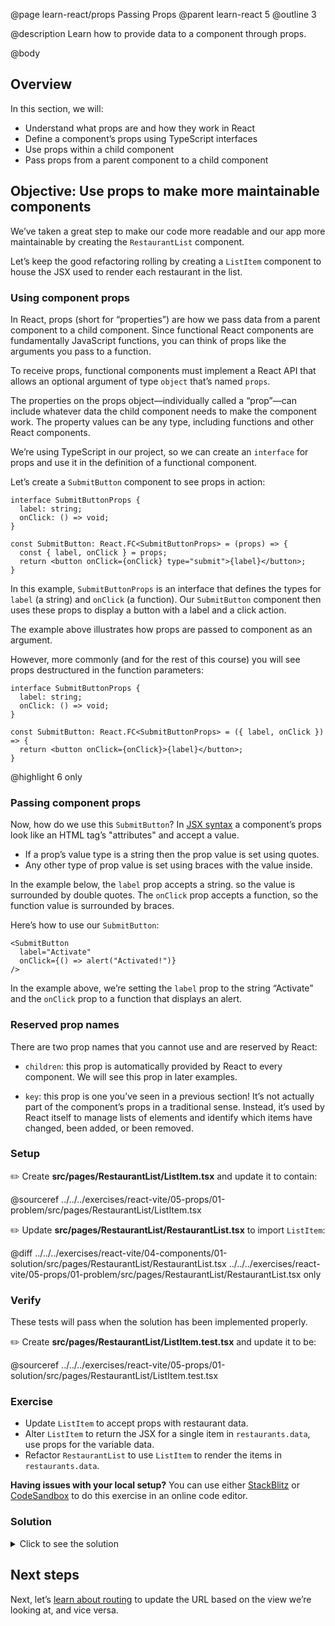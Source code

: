 @page learn-react/props Passing Props
@parent learn-react 5
@outline 3

@description Learn how to provide data to a component through props.

@body

## Overview

In this section, we will:

- Understand what props are and how they work in React
- Define a component’s props using TypeScript interfaces
- Use props within a child component
- Pass props from a parent component to a child component

## Objective: Use props to make more maintainable components

We’ve taken a great step to make our code more readable and our app more maintainable
by creating the `RestaurantList` component.

Let’s keep the good refactoring rolling by creating a `ListItem` component to house
the JSX used to render each restaurant in the list.

### Using component props

In React, props (short for “properties”) are how we pass data from a parent
component to a child component. Since functional React components are fundamentally
JavaScript functions, you can think of props like the arguments you pass to
a function.

To receive props, functional components must implement a React API that
allows an optional argument of type `object` that’s named `props`.

The properties on the props object—individually called a “prop”—can include
whatever data the child component needs to make
the component work. The property values can be any type, including functions and
other React components.

We’re using TypeScript in our project, so we can create an `interface` for props
and use it in the definition of a functional component.

Let’s create a `SubmitButton`
component to see props in action:

```tsx
interface SubmitButtonProps {
  label: string;
  onClick: () => void;
}

const SubmitButton: React.FC<SubmitButtonProps> = (props) => {
  const { label, onClick } = props;
  return <button onClick={onClick} type="submit">{label}</button>;
}
```

In this example, `SubmitButtonProps` is an interface that defines the types for
`label` (a string) and `onClick` (a function). Our `SubmitButton` component then
uses these props to display a button with a label and a click action.

The example above illustrates how props are passed to component as an argument.

However, more commonly (and for the rest of this course) you will see props
destructured in the function parameters:

```tsx
interface SubmitButtonProps {
  label: string;
  onClick: () => void;
}

const SubmitButton: React.FC<SubmitButtonProps> = ({ label, onClick }) => {
  return <button onClick={onClick}>{label}</button>;
}
```
@highlight 6 only

### Passing component props

Now, how do we use this `SubmitButton`?
In [JSX syntax](intro-to-jsx.html) a component’s props look like an HTML tag’s
"attributes" and accept a value.

- If a prop’s value type is a string then the prop value is set using quotes.
- Any other type of prop value is set using braces with the value inside.

In the
  example below, the `label` prop accepts a string. so the value is surrounded
  by double quotes. The `onClick` prop accepts a function, so the function value
  is surrounded by braces.

Here’s how to use our `SubmitButton`:

```tsx
<SubmitButton
  label="Activate"
  onClick={() => alert("Activated!")}
/>
```

In the example above, we’re setting the `label` prop to the string “Activate” and the
`onClick` prop to a function that displays an alert.

### Reserved prop names

There are two prop names that you cannot use and are reserved by React:

- `children`: this prop is automatically provided by React to every component. We will see this prop in later examples.

- `key`: this prop is one you’ve seen in a previous section! It’s not actually part of the component’s props in a traditional sense. Instead, it’s used by React itself to manage lists of elements and identify which items have changed, been added, or been removed.

### Setup

✏️ Create **src/pages/RestaurantList/ListItem.tsx** and update it to contain:

@sourceref ../../../exercises/react-vite/05-props/01-problem/src/pages/RestaurantList/ListItem.tsx

✏️ Update **src/pages/RestaurantList/RestaurantList.tsx** to import `ListItem`:

@diff ../../../exercises/react-vite/04-components/01-solution/src/pages/RestaurantList/RestaurantList.tsx ../../../exercises/react-vite/05-props/01-problem/src/pages/RestaurantList/RestaurantList.tsx only

### Verify

These tests will pass when the solution has been implemented properly.

✏️ Create **src/pages/RestaurantList/ListItem.test.tsx** and update it to be:

@sourceref ../../../exercises/react-vite/05-props/01-solution/src/pages/RestaurantList/ListItem.test.tsx

### Exercise

- Update `ListItem` to accept props with restaurant data.
- Alter `ListItem` to return the JSX for a single item in `restaurants.data`,
  use props for the variable data.
- Refactor `RestaurantList` to use `ListItem` to render the items in
  `restaurants.data`.

<strong>Having issues with your local setup?</strong> You can use either [StackBlitz](https://stackblitz.com/fork/github/bitovi/academy/tree/main/exercises/react-vite/05-props/01-problem?file=src/pages/RestaurantList/ListItem.tsx) or [CodeSandbox](https://codesandbox.io/p/devbox/github/bitovi/academy/tree/main/exercises/react-vite/05-props/01-problem?file=src/pages/RestaurantList/ListItem.tsx) to do this exercise in an online code editor.

### Solution

<details>
<summary>Click to see the solution</summary>

✏️ Update **src/pages/RestaurantList/ListItem.tsx** to be:

@diff ../../../exercises/react-vite/05-props/01-problem/src/pages/RestaurantList/ListItem.tsx ../../../exercises/react-vite/05-props/01-solution/src/pages/RestaurantList/ListItem.tsx only

✏️ Update **src/pages/RestaurantList/RestaurantList.tsx** to be:

@diff ../../../exercises/react-vite/05-props/01-problem/src/pages/RestaurantList/RestaurantList.tsx ../../../exercises/react-vite/05-props/01-solution/src/pages/RestaurantList/RestaurantList.tsx only

<strong>Having issues with your local setup?</strong> See the solution in [StackBlitz](https://stackblitz.com/fork/github/bitovi/academy/tree/main/exercises/react-vite/05-props/01-solution?file=src/pages/RestaurantList/ListItem.tsx) or [CodeSandbox](https://codesandbox.io/p/devbox/github/bitovi/academy/tree/main/exercises/react-vite/05-props/01-solution?file=src/pages/RestaurantList/ListItem.tsx).

</details>

## Next steps

Next, let’s [learn about routing](./routing.html) to update the URL based on the view we’re looking at, and vice versa.

